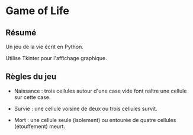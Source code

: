# Game of Life

## Résumé

Un jeu de la vie écrit en Python.

Utilise Tkinter pour l'affichage graphique.

## Règles du jeu

* Naissance : trois cellules autour d'une case vide font naître une cellule sur cette case.

* Survie : une cellule voisine de deux ou trois cellules survit.

* Mort : une cellule seule (isolement) ou entourée de quatre cellules (étouffement) meurt.

